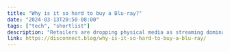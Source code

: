 ```yaml
---
title: "Why is it so hard to buy a Blu-ray?"
date: "2024-03-13T20:50-08:00"
tags: ["tech", "shortlist"]
description: "Retailers are dropping physical media as streaming dominates, and that’s a real problem"
link: https://disconnect.blog/why-is-it-so-hard-to-buy-a-blu-ray/
---
```


